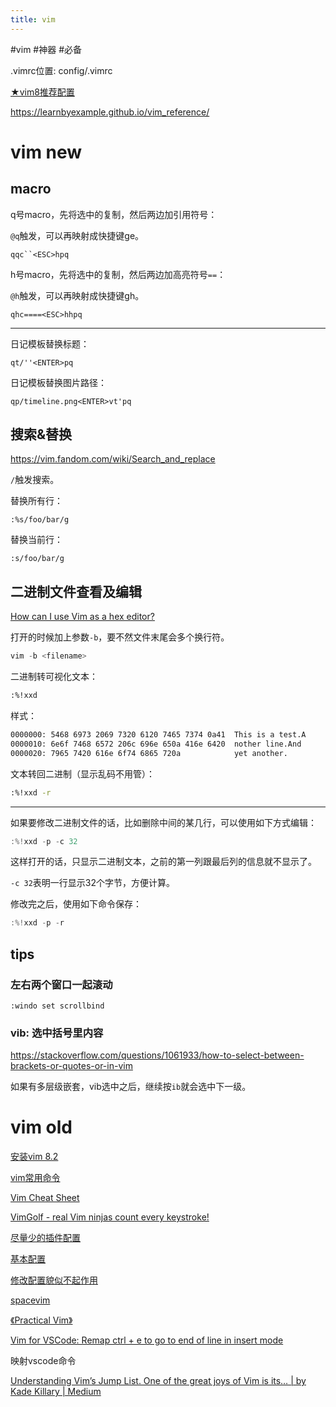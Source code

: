 ```yaml
---
title: vim
---
```


#vim #神器 #必备

.vimrc位置: config/.vimrc

[★vim8推荐配置](../other/software/vim/★vim8推荐配置.md)

https://learnbyexample.github.io/vim_reference/

# vim new

## macro

q号macro，先将选中的复制，然后两边加引用符号：

`@q`触发，可以再映射成快捷键ge。

```
qqc``<ESC>hpq
```

h号macro，先将选中的复制，然后两边加高亮符号`==`：

`@h`触发，可以再映射成快捷键gh。

```
qhc====<ESC>hhpq
```

---

日记模板替换标题：

```
qt/''<ENTER>pq
```

日记模板替换图片路径：

```
qp/timeline.png<ENTER>vt'pq
```

## 搜索&替换

https://vim.fandom.com/wiki/Search_and_replace

`/`触发搜索。

替换所有行：

```
:%s/foo/bar/g
```

替换当前行：

```
:s/foo/bar/g
```

## 二进制文件查看及编辑

[How can I use Vim as a hex editor?](https://vi.stackexchange.com/questions/2232/how-can-i-use-vim-as-a-hex-editor)

打开的时候加上参数`-b`，要不然文件末尾会多个换行符。

```c
vim -b <filename>
```

二进制转可视化文本：

```bash
:%!xxd
```

样式：

```bash
0000000: 5468 6973 2069 7320 6120 7465 7374 0a41  This is a test.A
0000010: 6e6f 7468 6572 206c 696e 650a 416e 6420  nother line.And 
0000020: 7965 7420 616e 6f74 6865 720a            yet another.
```

文本转回二进制（显示乱码不用管）：

```bash
:%!xxd -r
```

---

如果要修改二进制文件的话，比如删除中间的某几行，可以使用如下方式编辑：

```c
:%!xxd -p -c 32
```

这样打开的话，只显示二进制文本，之前的第一列跟最后列的信息就不显示了。

`-c 32`表明一行显示32个字节，方便计算。

修改完之后，使用如下命令保存：

```c
:%!xxd -p -r
```

## tips

### 左右两个窗口一起滚动

```
:windo set scrollbind
```

### vib: 选中括号里内容

https://stackoverflow.com/questions/1061933/how-to-select-between-brackets-or-quotes-or-in-vim

如果有多层级嵌套，vib选中之后，继续按`ib`就会选中下一级。

# vim old

[安装vim 8.2](../other/software/vim/安装vim%208_2.md)

[vim常用命令](../other/software/vim/vim常用命令%20020b1e9960e94647ae0038a80d9192c1.md)

[Vim Cheat Sheet](https://vim.rtorr.com/)

[VimGolf - real Vim ninjas count every keystroke!](https://www.vimgolf.com/)

[尽量少的插件配置](../other/software/vim/尽量少的插件配置%2060183931f42f4094881568f2bf845113.md)

[基本配置](../other/software/vim/基本配置%202d6c03e900744ec2a25263313ce268a0.md)

[修改配置貌似不起作用](../other/software/vim/修改配置貌似不起作用%20c7571b19da5a4a608b4f47b1e81bc46e.md)

[spacevim](../other/software/vim/spacevim%206dc004bd705e42ac9a97e42049cab440.md)

[《Practical Vim》](../other/software/vim/《Practical%20Vim》%207abf29bdaf504642a0b9a31deeb86c54.md)

[Vim for VSCode: Remap ctrl + e to go to end of line in insert mode](https://stackoverflow.com/questions/53897590/vim-for-vscode-remap-ctrl-e-to-go-to-end-of-line-in-insert-mode)

映射vscode命令

[Understanding Vim’s Jump List. One of the great joys of Vim is its… | by Kade Killary | Medium](../other/software/vim/Understanding%20Vim’s%20Jump%20List%20One%20of%20the%20great%20joy%2003d0b9522f1d4fa488b880e3e454fd0d.md)